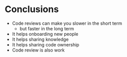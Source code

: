 # Conclusions

- Code reviews can make you slower in the short term
  - but faster in the long term <!-- .element: class="fragment" data-fragment-index="1" -->
- It helps onboarding new people  <!-- .element: class="fragment" data-fragment-index="2" -->
- It helps sharing knowledge <!-- .element: class="fragment" data-fragment-index="3" -->
- It helps sharing code ownership <!-- .element: class="fragment" data-fragment-index="4" -->
- Code review is also work <!-- .element: class="fragment" data-fragment-index="5" -->
